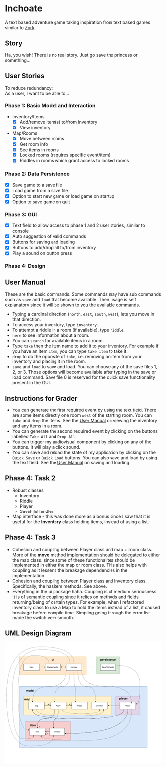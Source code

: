 # Inchoate
A text based adventure game taking inspiration from text based games similar to [Zork](https://en.wikipedia.org/wiki/Zork).
 
## Story
Ha, you wish! There is no real story. Just go save the princess or something...

## User Stories
To reduce redundancy:  
As a user, I want to be able to...

### Phase 1: Basic Model and Interaction
- Inventory/Items
    - [X] Add/remove item(s) to/from inventory
    - [X] View inventory
- Map/Rooms
    - [X] Move between rooms
    - [X] Get room info
    - [X] See items in rooms
    - [X] Locked rooms (requires specific event/item)
    - [X] Riddles in rooms which grant access to locked rooms
### Phase 2: Data Persistence
- [X] Save game to a save file
- [X] Load game from a save file
- [X] Option to start new game or load game on startup
- [X] Option to save game on quit
### Phase 3: GUI
- [X] Text field to allow access to phase 1 and 2 user stories, similar to console
- [X] Auto suggestion of valid commands
- [X] Buttons for saving and loading
- [X] Buttons to add/drop all to/from inventory
- [X] Play a sound on button press
### Phase 4: Design

## <a name="user-manual"></a> User Manual
These are the basic commands. Some commands may have sub 
commands such as `save` and `load` that become available. Their usage is self explanatory since it
will be shown to you the available commands.
- Typing a cardinal direction (`north`, `east`, `south`, `west`), lets you move in that direction.
- To access your inventory, type `inventory`.
- To attempt a riddle in a room (if available), type `riddle`.
- `here` to see information about a room.
- You can `search` for available items in a room.
- Type `take` then the item name to add it to your inventory. For example if you have an item `item`,
you can type `take item` to take it.
- `drop` to do the opposite of `take`, i.e. removing an item from your inventory and 
placing it in the room.
- `save` and `load` to save and load. You can choose any of the save files 1, 2, or 3. Those
options will become available after typing in the save or load command. 
Save file 0 is reserved for the quick save functionality present in the GUI.


## Instructions for Grader
- You can generate the first required event by using the text field.
There are some items directly one room `west` of the starting room. 
You can `take` and `drop` the items.
See the [User Manual](#user-manual) on viewing the inventory and any items in a room.
- You can generate the second required event by clicking on the buttons labelled
`Take All` and `Drop All`.
- You can trigger my audiovisual component by clicking on any of the buttons. 
It will play a click sound.
- You can save and reload the state of my application by clicking on the `Quick Save` or `Quick Load` buttons. 
You can also save and load by using the text field. 
See the [User Manual](#user-manual) on saving and loading.

## Phase 4: Task 2
- Robust classes
    - Inventory
    - Riddle
    - Player
    - SaveFileHandler
- Map interface - this was done more as a bonus since I saw that it is useful for the **Inventory** class holding items,
instead of using a list.

## Phase 4: Task 3
- Cohesion and coupling between Player class and map + room class. More of the **move** method implementation should be delegated to either
the map class, since some of these functionalites should be implemented in either the map or room class.
This also helps with coupling as it lessens the breakage dependencies in the implementation.
- Cohesion and coupling between Player class and Inventory class. Specifically, the hasItem methods. See above.
- Everything in the ui package haha. Coupling is of medium seriousness. It is of semantic coupling since it
relies on methods and fields returning/being of certain types. For example, when I refactored inventory class
to use a Map to hold the items instead of a list, it caused breakage before compile time. Simpling going 
through the error list made the switch very smooth.

## UML Design Diagram
![](UML_Design_Diagram.png?raw=true)
